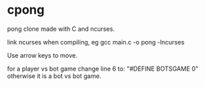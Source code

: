 # cpong
pong clone made with C and ncurses.

link ncurses when compiling, eg gcc main.c -o pong -lncurses

Use arrow keys to move.

for a player vs bot game change line 6 to: "#DEFINE BOTSGAME 0" otherwise it is a bot vs bot game.



